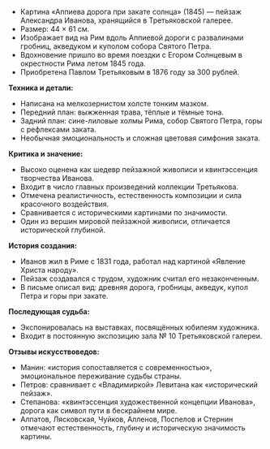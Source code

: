 - Картина «Аппиева дорога при закате солнца» (1845) — пейзаж Александра Иванова, хранящийся в Третьяковской галерее.
- Размер: 44 × 61 см.
- Изображает вид на Рим вдоль Аппиевой дороги с развалинами гробниц, акведуком и куполом собора Святого Петра.
- Вдохновение пришло во время поездки с Егором Солнцевым в окрестности Рима летом 1845 года.
- Приобретена Павлом Третьяковым в 1876 году за 300 рублей.

**Техника и детали:**
- Написана на мелкозернистом холсте тонким мазком.
- Передний план: выжженная трава, тёплые и тёмные тона.
- Задний план: сине-лиловые холмы Рима, собор Святого Петра, горы с рефлексами заката.
- Необычная эмоциональность и сложная цветовая симфония заката.

**Критика и значение:**
- Высоко оценена как шедевр пейзажной живописи и квинтэссенция творчества Иванова.
- Входит в число главных произведений коллекции Третьякова.
- Отмечена реалистичность, естественность композиции и сила красочного воздействия.
- Сравнивается с историческими картинами по значимости.
- Один из вершин мировой пейзажной живописи, отличается исторической глубиной.

**История создания:**
- Иванов жил в Риме с 1831 года, работал над картиной «Явление Христа народу».
- Пейзаж создавался с трудом, художник считал его незаконченным.
- В письме описал вид: древняя дорога, гробницы, акведук, купол Петра и горы при закате.

**Последующая судьба:**
- Экспонировалась на выставках, посвящённых юбилеям художника.
- Входит в постоянную экспозицию зала № 10 Третьяковской галереи.

**Отзывы искусствоведов:**
- Манин: «история сопоставляется с современностью», эмоциональное переживание судьбы страны.
- Петров: сравнивает с «Владимиркой» Левитана как «исторический пейзаж».
- Степанова: «квинтэссенция художественной концепции Иванова», дорога как символ пути в бескрайнем мире.
- Алпатов, Лясковская, Чуйков, Алленов, Поспелов и Стернин отмечают естественность, глубину и историческую значимость картины.